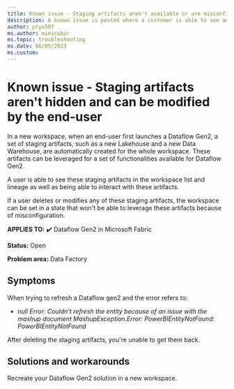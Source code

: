 ```yaml
---
title: Known issue - Staging artifacts aren't available or are misconfigured
description: A known issue is posted where a customer is able to see and interact with Staging artifacts such as the Staging Lakehouse and Warehouse.
author: ptyx507
ms.author: miescobar
ms.topic: troubleshooting  
ms.date: 06/05/2023
ms.custom: 
---
```


# Known issue - Staging artifacts aren't hidden and can be modified by the end-user

In a new workspace, when an end-user first launches a Dataflow Gen2, a set of staging artifacts, such as a new Lakehouse and a new Data Warehouse, are automatically created for the whole workspace. These artifacts can be leveraged for a set of functionalities available for Dataflow Gen2.

A user is able to see these staging artifacts in the workspace list and lineage as well as being able to interact with these artifacts.

If a user deletes or modifies any of these staging artifacts, the workspace can be set in a state that won't be able to leverage these artifacts because of misconfiguration.

**APPLIES TO:** ✔️ Dataflow Gen2 in Microsoft Fabric

**Status:** Open

**Problem area:** Data Factory

## Symptoms

When trying to refresh a Dataflow gen2 and the error refers to:

* *null Error: Couldn't refresh the entity because of an issue with the mashup document MashupException.Error: PowerBIEntityNotFound: PowerBIEntityNotFound*

After deleting the staging artifacts, you're unable to get them back.

## Solutions and workarounds

Recreate your Dataflow Gen2 solution in a new workspace.